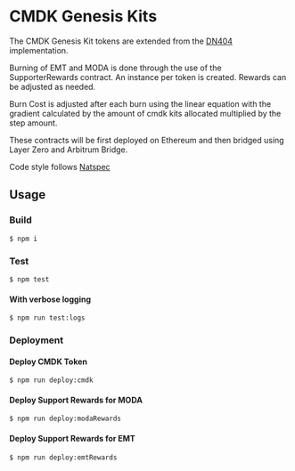 # CMDK Genesis Kits

The CMDK Genesis Kit tokens are extended from the [DN404](https://github.com/vectorized/dn404.git) implementation.

Burning of EMT and MODA is done through the use of the SupporterRewards contract.
An instance per token is created. Rewards can be adjusted as needed.

Burn Cost is adjusted after each burn using the linear equation with the gradient calculated by the amount of cmdk kits allocated multiplied by the step amount.

These contracts will be first deployed on Ethereum and then bridged using Layer Zero and Arbitrum Bridge.

Code style follows [Natspec](https://docs.soliditylang.org/en/latest/style-guide.html)

## Usage

### Build

```shell
$ npm i
```

### Test

```shell
$ npm test
```

#### With verbose logging

```shell
$ npm run test:logs
```

### Deployment


#### Deploy CMDK Token

```shell
$ npm run deploy:cmdk
```

#### Deploy Support Rewards for MODA

```shell
$ npm run deploy:modaRewards
```

#### Deploy Support Rewards for EMT

```shell
$ npm run deploy:emtRewards
```
